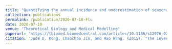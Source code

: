 ```yaml
---
title: "Quantifying the annual incidence and underestimation of seasonal influenza: A modelling approach"
collection: publications
permalink: /publication/2020-07-10-Flu
date: 2020-07-10
venue: 'Theoretical Biology and Medical Modelling'
paperurl: 'https://tbiomed.biomedcentral.com/articles/10.1186/s12976-020-00129-4'
citation: 'Jude D. Kong, Chaochao Jin, and Hao Wang. (2015). "The inverse method for a childhood infectious disease model with its application to pre-vaccination and post-vaccination measles data" <i>Bulletin of Mathematical Biology</i>. Vol. 77: 2231-2263'
---
```

